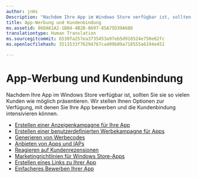 ```yaml
---
author: jnHs
Description: "Nachdem Ihre App im Windows Store verfügbar ist, sollten Sie sie so vielen Kunden wie möglich präsentieren."
title: App-Werbung und Kundenbindung
ms.assetid: 86DA61A2-1B84-4B2B-8697-85A75D39A686
translationtype: Human Translation
ms.sourcegitcommit: 6530fa257ea3735453a97eb5d916524e750e62fc
ms.openlocfilehash: 3511533f76294767ca409b09a718555a6194e451

---
```


# App-Werbung und Kundenbindung


Nachdem Ihre App im Windows Store verfügbar ist, sollten Sie sie so vielen Kunden wie möglich präsentieren. Wir stellen Ihnen Optionen zur Verfügung, mit denen Sie Ihre App bewerben und die Kundenbindung intensivieren können.

-   [Erstellen einer Anzeigenkampagne für Ihre App](create-an-ad-campaign-for-your-app.md)
-   [Erstellen einer benutzerdefinierten Werbekampagne für Apps](create-a-custom-app-promotion-campaign.md)
-   [Generieren von Werbecodes](generate-promotional-codes.md)
-   [Anbieten von Apps und IAPs](put-apps-and-iaps-on-sale.md)
-   [Reagieren auf Kundenrezensionen](respond-to-customer-reviews.md)
-   [Marketingrichtlinien für Windows Store-Apps](app-marketing-guidelines.md)
-   [Erstellen eines Links zu Ihrer App](link-to-your-app.md)
-   [Einfacheres Bewerben Ihrer App](make-your-app-easier-to-promote.md)

 

 







<!--HONumber=Jun16_HO4-->


